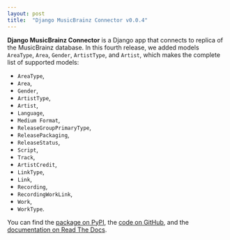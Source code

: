 ```yaml
---
layout: post
title:  "Django MusicBrainz Connector v0.0.4"
---
```


**Django MusicBrainz Connector** is a Django app that connects to replica of the MusicBrainz database. In this fourth
release, we added models `AreaType`, `Area`, `Gender`, `ArtistType`, and `Artist`, which makes the complete list of
supported models:

*   `AreaType`,
*   `Area`,
*   `Gender`,
*   `ArtistType`,
*   `Artist`,
*   `Language`,
*   `Medium Format`,
*   `ReleaseGroupPrimaryType`,
*   `ReleasePackaging`,
*   `ReleaseStatus`,
*   `Script`,
*   `Track`,
*   `ArtistCredit`,
*   `LinkType`,
*   `Link`,
*   `Recording`,
*   `RecordingWorkLink`,
*   `Work`,
*   `WorkType`.

You can find the [package on PyPI](https://pypi.org/project/django-musicbrainz-connector/), the
[code on GitHub](https://github.com/mneia-gr/django-musicbrainz-connector), and the
[documentation on Read The Docs](https://django-musicbrainz-connector.readthedocs.io/en/latest/).
